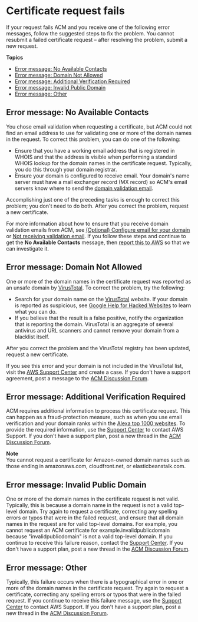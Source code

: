 # Certificate request fails<a name="troubleshooting-failed"></a>

If your request fails ACM and you receive one of the following error messages, follow the suggested steps to fix the problem\. You cannot resubmit a failed certificate request – after resolving the problem, submit a new request\.

**Topics**
+ [Error message: No Available Contacts](#failed-no-available-contacts)
+ [Error message: Domain Not Allowed](#failed-domain-not-allowed)
+ [Error message: Additional Verification Required](#failed-additional-verification-required)
+ [Error message: Invalid Public Domain](#failed-invalid-domain)
+ [Error message: Other](#failed-other)

## Error message: No Available Contacts<a name="failed-no-available-contacts"></a>

You chose email validation when requesting a certificate, but ACM could not find an email address to use for validating one or more of the domain names in the request\. To correct this problem, you can do one of the following:
+ Ensure that you have a working email address that is registered in WHOIS and that the address is visible when performing a standard WHOIS lookup for the domain names in the certificate request\. Typically, you do this through your domain registrar\.
+ Ensure your domain is configured to receive email\. Your domain's name server must have a mail exchanger record \(MX record\) so ACM's email servers know where to send the [domain validation email](email-validation.md)\.

Accomplishing just one of the preceding tasks is enough to correct this problem; you don't need to do both\. After you correct the problem, request a new certificate\. 

For more information about how to ensure that you receive domain validation emails from ACM, see [\(Optional\) Configure email for your domain](setup-email.md) or [Not receiving validation email](troubleshooting-email-validation.md#troubleshooting-no-mail)\. If you follow these steps and continue to get the **No Available Contacts** message, then [report this to AWS](https://console.aws.amazon.com/support/home) so that we can investigate it\.

## Error message: Domain Not Allowed<a name="failed-domain-not-allowed"></a>

One or more of the domain names in the certificate request was reported as an unsafe domain by [VirusTotal](https://www.virustotal.com/gui/home/url)\. To correct the problem, try the following:
+ Search for your domain name on the [VirusTotal](https://www.virustotal.com/gui/home/url) website\. If your domain is reported as suspicious, see [Google Help for Hacked Websites](https://www.google.com/webmasters/hacked/) to learn what you can do\.
+ If you believe that the result is a false positive, notify the organization that is reporting the domain\. VirusTotal is an aggregate of several antivirus and URL scanners and cannot remove your domain from a blacklist itself\.

After you correct the problem and the VirusTotal registry has been updated, request a new certificate\.

If you see this error and your domain is not included in the VirusTotal list, visit the [AWS Support Center](https://console.aws.amazon.com/support/home) and create a case\. If you don't have a support agreement, post a message to the [ACM Discussion Forum](https://forums.aws.amazon.com/forum.jspa?forumID=206)\.

## Error message: Additional Verification Required<a name="failed-additional-verification-required"></a>

ACM requires additional information to process this certificate request\. This can happen as a fraud\-protection measure, such as when you use email verification and your domain ranks within the [Alexa top 1000 websites](https://aws.amazon.com/marketplace/pp/Amazon-Web-Services-Alexa-Top-Sites/B07QK2XWNV)\. To provide the required information, use the [Support Center](https://console.aws.amazon.com/support/home) to contact AWS Support\. If you don't have a support plan, post a new thread in the [ACM Discussion Forum](https://forums.aws.amazon.com/forum.jspa?forumID=206)\. 

**Note**  
You cannot request a certificate for Amazon\-owned domain names such as those ending in amazonaws\.com, cloudfront\.net, or elasticbeanstalk\.com\.

## Error message: Invalid Public Domain<a name="failed-invalid-domain"></a>

One or more of the domain names in the certificate request is not valid\. Typically, this is because a domain name in the request is not a valid top\-level domain\. Try again to request a certificate, correcting any spelling errors or typos that were in the failed request, and ensure that all domain names in the request are for valid top\-level domains\. For example, you cannot request an ACM certificate for example\.invalidpublicdomain because "invalidpublicdomain" is not a valid top\-level domain\. If you continue to receive this failure reason, contact the [Support Center](https://console.aws.amazon.com/support/home)\. If you don't have a support plan, post a new thread in the [ACM Discussion Forum](https://forums.aws.amazon.com/forum.jspa?forumID=206)\.

## Error message: Other<a name="failed-other"></a>

Typically, this failure occurs when there is a typographical error in one or more of the domain names in the certificate request\. Try again to request a certificate, correcting any spelling errors or typos that were in the failed request\. If you continue to receive this failure message, use the [Support Center](https://console.aws.amazon.com/support/home) to contact AWS Support\. If you don't have a support plan, post a new thread in the [ACM Discussion Forum](https://forums.aws.amazon.com/forum.jspa?forumID=206)\.